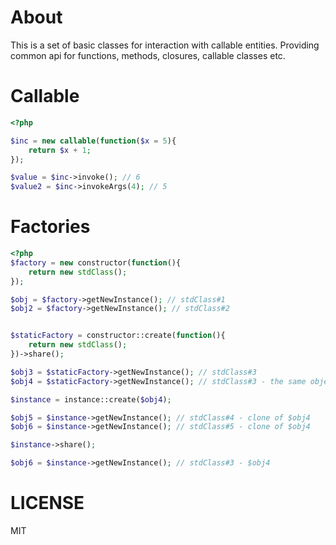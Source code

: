 About
=====
This is a set of basic classes for interaction with callable entities.
Providing common api for functions, methods, closures, callable classes etc.

Callable
===========

```php
<?php

$inc = new callable(function($x = 5){
	return $x + 1;
});

$value = $inc->invoke(); // 6
$value2 = $inc->invokeArgs(4); // 5
```

Factories
=========

```php
<?php
$factory = new constructor(function(){
	return new stdClass();
});

$obj = $factory->getNewInstance(); // stdClass#1
$obj2 = $factory->getNewInstance(); // stdClass#2


$staticFactory = constructor::create(function(){
	return new stdClass();
})->share();

$obj3 = $staticFactory->getNewInstance(); // stdClass#3
$obj4 = $staticFactory->getNewInstance(); // stdClass#3 - the same object

$instance = instance::create($obj4);

$obj5 = $instance->getNewInstance(); // stdClass#4 - clone of $obj4
$obj6 = $instance->getNewInstance(); // stdClass#5 - clone of $obj4

$instance->share();

$obj6 = $instance->getNewInstance(); // stdClass#3 - $obj4
```


LICENSE
=======

MIT


